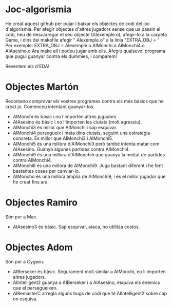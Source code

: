 # Joc-algorismia

He creat aquest github per pujar i baixar els objectes de codi del joc d'algorísmia.
Per afegir objectes d'altres jugadors sense que us passin el codi, heu de descarregar el seu objecte (AIexemple.o), afegir-lo a la carpeta Game, i dins del makefile afegir " AIexemple.o" a la línia "EXTRA_OBJ = "  Per exemple:
EXTRA_OBJ = AIexemple.o AIMonchi.o AIMonchi4.o AIAsesino.o
Ara make all i podeu jugar amb ells. Afegiu qualsevol programa que pugui guanyar contra els dummies, i comparem!

Reventem els d'EDA!

# Objectes Martón 

Recomano comprovar els vostres programes contra els més bàsics que he creat jo. Comenceu intentant guanyar-los.

- AIMonchi és bàsic i no l'importen altres jugadors
- AIAsesino és bàsic i no l'importen les ciutats (molt agressiu).
- AIMonchi3 és millor que AIMonchi i sap esquivar.
- AIMonchi4 persegueix i mata dins ciutats, seguint una estratègia concreta. És millor que AIMonchi3 i AIMonchi5.
- AIMonchi5 és una millora d'AIMonchi3 però també intenta matar com AIAsesino. Guanya algunes partides contra AIMonchi4.
- AIMonchi9 és una millora d'AIMonchi5 que guanya la meitat de partides contra AIMonchi4.
- AIMonchiII és una millora de AIMonchi9. Juga bastant diferent i he fent bastantes coses per canviar-lo.
- AIMoncho és una millora àmplia de AIMonchi9, i és el millor jugador que he creat fins ara.

# Objectes Ramiro
Són per a Mac. 
- AIAsesino3 és bàsic. Sap esquivar, ataca, no utilitza costos. 

# Objectes Adom
Són per a Cygwin.
- AIBerseker és bàsic. Segurament molt similar a AIMonchi, no li importen altres jugadors.
- AIIntelligent2 guanya a AIBerseker i a AIAsesino, esquiva els enemics que el persegueixen.
- AIRemasterC arregla alguns bugs de codi que té AIIntelligent2 sobre cap on esquiva.






